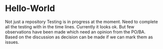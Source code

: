 # Hello-World
Not just a repository
Testing is in progress at the moment. Need to complete all the testing with in the time lines.
Currently it looks ok. But few observations have been made which need an opinion from the PO/BA. Based on the discussion as decision can be made if we can mark them as issues.

